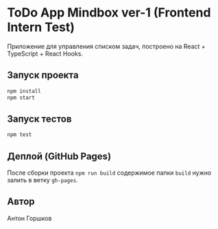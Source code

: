 # ToDo App Mindbox ver-1 (Frontend Intern Test)

Приложение для управления списком задач, построено на React + TypeScript + React Hooks.

## Запуск проекта

```bash
npm install
npm start
```

## Запуск тестов

```bash
npm test
```

## Деплой (GitHub Pages)

После сборки проекта `npm run build` содержимое папки `build` нужно залить в ветку `gh-pages`.

## Автор

Антон Горшков
